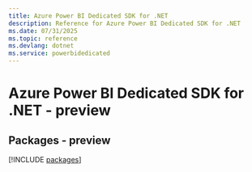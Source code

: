 ```yaml
---
title: Azure Power BI Dedicated SDK for .NET
description: Reference for Azure Power BI Dedicated SDK for .NET
ms.date: 07/31/2025
ms.topic: reference
ms.devlang: dotnet
ms.service: powerbidedicated
---
```

# Azure Power BI Dedicated SDK for .NET - preview
## Packages - preview
[!INCLUDE [packages](power-bi-dedicated-index.md)]